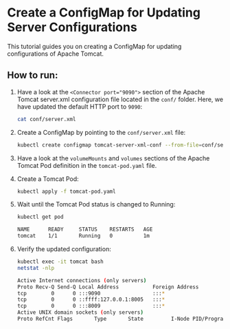 # Create a ConfigMap for Updating Server Configurations

This tutorial guides you on creating a ConfigMap for updating configurations of Apache Tomcat.

## How to run:

1. Have a look at the `<Connector port="9090">` section of the Apache Tomcat server.xml configuration file located in the `conf/` folder. Here, we have updated the default HTTP port to `9090`:

   ```bash
   cat conf/server.xml
   ```

2. Create a ConfigMap by pointing to the `conf/server.xml` file:

   ```bash
   kubectl create configmap tomcat-server-xml-conf --from-file=conf/server.xml 
   ```
3. Have a look at the `volumeMounts` and `volumes` sections of the Apache Tomcat Pod definition in the `tomcat-pod.yaml` file.

4. Create a Tomcat Pod:

   ```bash
   kubectl apply -f tomcat-pod.yaml
   ```

5. Wait until the Tomcat Pod status is changed to Running:

   ```bash
   kubectl get pod
   
   NAME      READY     STATUS    RESTARTS   AGE
   tomcat    1/1       Running   0          1m
   ```

6. Verify the updated configuration:

   ```bash
   kubectl exec -it tomcat bash
   netstat -nlp
   
   Active Internet connections (only servers)
   Proto Recv-Q Send-Q Local Address           Foreign Address         State       PID/Program name    
   tcp        0      0 :::9090                 :::*                    LISTEN      1/java
   tcp        0      0 ::ffff:127.0.0.1:8005   :::*                    LISTEN      1/java
   tcp        0      0 :::8009                 :::*                    LISTEN      1/java
   Active UNIX domain sockets (only servers)
   Proto RefCnt Flags       Type       State         I-Node PID/Program name    Path
   ```


